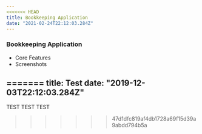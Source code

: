 ```yaml
---
<<<<<<< HEAD
title: Bookkeeping Application
date: "2021-02-24T22:12:03.284Z"
---
```


<h3>Bookkeeping Application</h3>

* Core Features
* Screenshots

=======
title: Test
date: "2019-12-03T22:12:03.284Z"
---

TEST TEST TEST
>>>>>>> 47d1dfc819af4db1728a69f15d39a9abdd794b5a
